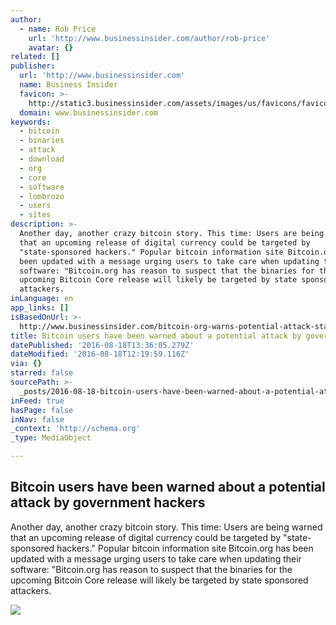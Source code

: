 ```yaml
---
author:
  - name: Rob Price
    url: 'http://www.businessinsider.com/author/rob-price'
    avatar: {}
related: []
publisher:
  url: 'http://www.businessinsider.com'
  name: Business Insider
  favicon: >-
    http://static3.businessinsider.com/assets/images/us/favicons/favicon.ico?v=BI-US-2016-03-31
  domain: www.businessinsider.com
keywords:
  - bitcoin
  - binaries
  - attack
  - download
  - org
  - core
  - software
  - lombrozo
  - users
  - sites
description: >-
  Another day, another crazy bitcoin story. This time: Users are being warned
  that an upcoming release of digital currency could be targeted by
  "state-sponsored hackers." Popular bitcoin information site Bitcoin.org has
  been updated with a message urging users to take care when updating their
  software: "Bitcoin.org has reason to suspect that the binaries for the
  upcoming Bitcoin Core release will likely be targeted by state sponsored
  attackers.
inLanguage: en
app_links: []
isBasedOnUrl: >-
  http://www.businessinsider.com/bitcoin-org-warns-potential-attack-state-sponsored-hackers-binaries-2016-8
title: Bitcoin users have been warned about a potential attack by government hackers
datePublished: '2016-08-18T13:36:05.279Z'
dateModified: '2016-08-18T12:19:59.116Z'
via: {}
starred: false
sourcePath: >-
  _posts/2016-08-18-bitcoin-users-have-been-warned-about-a-potential-attack-by-g.md
inFeed: true
hasPage: false
inNav: false
_context: 'http://schema.org'
_type: MediaObject

---
```

<article style=""><h1>Bitcoin users have been warned about a potential attack by government hackers</h1><p>Another day, another crazy bitcoin story. This time: Users are being warned that an upcoming release of digital currency could be targeted by "state-sponsored hackers." Popular bitcoin information site Bitcoin.org has been updated with a message urging users to take care when updating their software: "Bitcoin.org has reason to suspect that the binaries for the upcoming Bitcoin Core release will likely be targeted by state sponsored attackers.</p><img src="http://static6.businessinsider.com/image/57b5989cdd089546258b4999-2400/gettyimages-71344465.jpg" /></article>